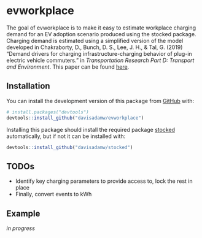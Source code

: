
<!-- README.md is generated from README.Rmd. Please edit that file -->

# evworkplace

<!-- badges: start -->
<!-- badges: end -->

The goal of evworkplace is to make it easy to estimate workplace
charging demand for an EV adoption scenario produced using the stocked
package. Charging demand is estimated using a simplified version of the
model developed in Chakraborty, D., Bunch, D. S., Lee, J. H., & Tal, G.
(2019) “Demand drivers for charging infrastructure-charging behavior of
plug-in electric vehicle commuters.” in *Transportation Research Part D:
Transport and Environment*. This paper can be found
[here](http://www.sciencedirect.com/science/article/pii/S1361920919301919).

## Installation

You can install the development version of this package from
[GitHub](https://github.com/) with:

``` r
# install.packages("devtools")
devtools::install_github("davisadamw/evworkplace")
```

Installing this package should install the required package
[stocked](https://github.com/davisadamw/stocked) automatically, but if
not it can be installed with:

``` r
devtools::install_github("davisadamw/stocked")
```

## TODOs

-   Identify key charging parameters to provide access to, lock the rest
    in place
-   Finally, convert events to kWh

## Example

*in progress*
